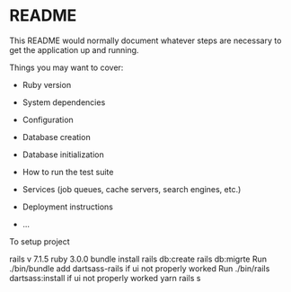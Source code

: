 # README

This README would normally document whatever steps are necessary to get the
application up and running.

Things you may want to cover:

* Ruby version

* System dependencies

* Configuration

* Database creation

* Database initialization

* How to run the test suite

* Services (job queues, cache servers, search engines, etc.)

* Deployment instructions

* ...




To setup project

rails v 7.1.5
ruby 3.0.0
bundle install
rails db:create
rails db:migrte
Run ./bin/bundle add dartsass-rails if ui not properly worked
Run ./bin/rails dartsass:install   if ui not properly worked
yarn
rails s

